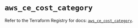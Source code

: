 # `aws_ce_cost_category`

Refer to the Terraform Registry for docs: [`aws_ce_cost_category`](https://registry.terraform.io/providers/hashicorp/aws/5.32.0/docs/resources/ce_cost_category).
